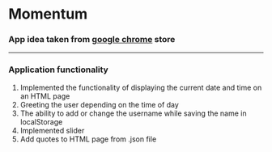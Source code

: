 # Momentum
### App idea taken from [google chrome](https://chrome.google.com/webstore/detail/momentum/laookkfknpbbblfpciffpaejjkokdgca) store
-------------

### Application functionality
1. Implemented the functionality of displaying the current date and time on an HTML page
2. Greeting the user depending on the time of day
3. The ability to add or change the username while saving the name in localStorage
4. Implemented slider
5. Add quotes to HTML page from .json file

